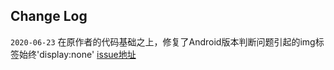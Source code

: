 ## Change Log
`2020-06-23` 在原作者的代码基础之上，修复了Android版本判断问题引起的img标签始终'display:none'
[issue地址](https://github.com/davidshimjs/qrcodejs/issues/219)